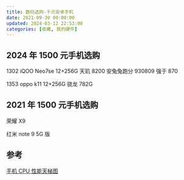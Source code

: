 ```yaml
---
title: 数码选购-千元安卓手机
date: 2021-09-30 00:00:00
updated: 2024-03-12 22:53:00
categories: [收藏, 我的硬件]
---
```


## 2024 年 1500 元手机选购

1302 iQOO Neo7se 12+256G 天玑 8200 安兔兔跑分 930809 强于 870

1353 oppo k11 12+256G 骁龙 782G

<!-- more -->

## 2021 年 1500 元手机选购

荣耀 X9

红米 note 9 5G 版

## 参考

[手机 CPU 性能天梯图](https://www.mydrivers.com/zhuanti/tianti/01)
